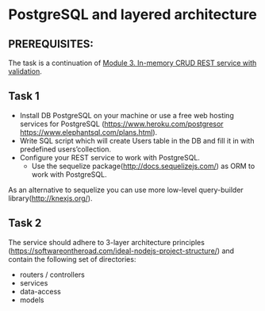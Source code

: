 # PostgreSQL and layered architecture

## PREREQUISITES:

The task is a continuation of [Module 3. In-memory CRUD REST service with validation](https://github.com/ReshetovItsMe/learn-nodejs-hw/tree/main/Module%203.%20In-memory%20CRUD%20REST%20service%20with%20validation.).

## Task 1

* Install DB PostgreSQL on your machine or use a free web hosting services for PostgreSQL (<https://www.heroku.com/postgresor> <https://www.elephantsql.com/plans.html>).
* Write SQL script which will create Users table in the DB and fill it in with predefined users’collection.
* Configure your REST service to work with PostgreSQL.
  * Use the sequelize package(<http://docs.sequelizejs.com/>) as ORM to work with PostgreSQL.

As an alternative to sequelize you can use more low-level query-builder library(<http://knexjs.org/>).

## Task 2

The service should adhere to 3-layer architecture principles (<https://softwareontheroad.com/ideal-nodejs-project-structure/>) and contain the following set of directories:

* routers / controllers
* services
* data-access
* models
